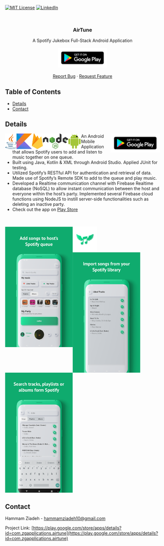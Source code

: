 [![MIT License][license-shield]][license-url]
[![LinkedIn][linkedin-shield]][linkedin-url]

<!-- INTRO. -->
<br />
<p align="center">
  <h3 align="center">AirTune</h3>

  <p align="center">
A Spotify Jukebox Full-Stack Android Application <br />
    <br />
    <a href="https://play.google.com/store/apps/details?id=com.zgapplications.airtune">
      <img src="images/google-play-badge.png" width="160" >
    </a>
     <br />
     <br />
    <a href="https://github.com/hammamziadeh10/AirTune/issues">Report Bug</a>
    ·
    <a href="https://github.com/hammamziadeh10/AirTune/issues">Request Feature</a>
  </p>
</p>
<!-- 
[![google-play-badge](images/google-play-badge.png)](https://play.google.com/store/apps/details?id=com.zgapplications.airtune) -->

<!-- TABLE OF CONTENTS -->
## Table of Contents

* [Details](#details)
* [Contact](#contact)

<!-- DESIGN -->
## Details
<img src="images/java.svg?raw=true" align="left" height="50" >
<img src="images/kotlin.svg?raw=true" align="left" height="50" >
<img src="images/firebase.svg?raw=true" align="left" height="50" >
<img src="images/nodejs.svg?raw=true" align="left" height="50" >
<img src="images/android.svg?raw=true" align ="left" height="50">
<a href="https://play.google.com/store/apps/details?id=com.zgapplications.airtune">
      <img src="images/google-play-badge.png" align ="right" width="160" >
</a>

* An Android Mobile Application that allows Spotify users to add and listen to music together on one queue. 
* Built using Java, Kotlin & XML through Android Studio. Applied JUnit for testing.
* Utilized Spotify’s RESTful API for authentication and retrieval of data. Made use of Spotify’s Remote SDK to add to the queue and play music.
* Developed a Realtime communication channel with Firebase Realtime database (NoSQL) to allow instant communication between the host and everyone within the host’s party. Implemented several Firebase cloud functions using NodeJS to instill server-side functionalities such as deleting an inactive party.
* Check out the app on [Play Store](https://play.google.com/store/apps/details?id=com.zgapplications.airtune) <br/> <br/> <br/>


<img src="images/airtune_logo.png" width="80" > 
<img src="images/ss1.png" align="left" width="220" >
<img src="images/ss2.png" align="left" width="220" >
<img src="images/ss3.png" width="220" >


<!-- CONTACT -->
## Contact

Hammam Ziadeh - hammamziadeh10@gmail.com

Project Link: [https://play.google.com/store/apps/details?id=com.zgapplications.airtune](https://play.google.com/store/apps/details?id=com.zgapplications.airtune)

[license-shield]: https://img.shields.io/github/license/othneildrew/Best-README-Template.svg?style=flat-square
[license-url]: https://github.com/othneildrew/Best-README-Template/blob/master/LICENSE.txt
[linkedin-shield]: https://img.shields.io/badge/-LinkedIn-black.svg?style=flat-square&logo=linkedin&colorB=555
[linkedin-url]: https://www.linkedin.com/in/hammam-ziadeh/
